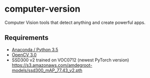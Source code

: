 # computer-version

Computer Vision tools that detect anything and create powerful apps.

## Requirements
- [Anaconda / Python 3.5](https://www.continuum.io/downloads)
- [OpenCV 3.0](http://opencv.org/)
- SSD300 v2 trained on VOC0712 (newest PyTorch version)
https://s3.amazonaws.com/amdegroot-models/ssd300_mAP_77.43_v2.pth
